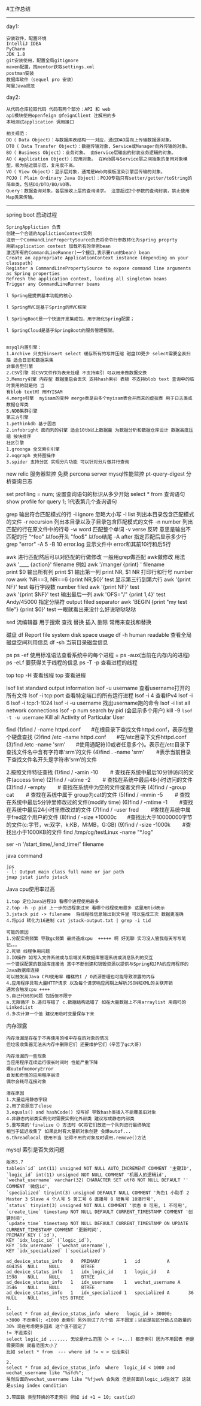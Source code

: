 #工作总结

---------------------------------

day1:

    安装软件，配置环境
    IntelliJ IDEA
    PyCharm
    JDK 1.8
    git安装使用，配置全局gitignore
    maven配置，找mentor获取settings.xml
    postman安装
    数据库软件（sequel pro 安装）
    阿里Java规范
    

day2:

    从代码仓库拉取代码 代码有两个部分：API 和 web
    api模块使用openfeign @feignClient 注解用的多 
    本地测试application 调用接口
    
    相关规范：
    DO（ Data Object）：与数据库表结构一一对应，通过DAO层向上传输数据源对象。
    DTO（ Data Transfer Object）：数据传输对象，Service或Manager向外传输的对象。
    BO（ Business Object）：业务对象。 由Service层输出的封装业务逻辑的对象。
    AO（ Application Object）：应用对象。 在Web层与Service层之间抽象的复用对象模型，极为贴近展示层，复用度不高。
    VO（ View Object）：显示层对象，通常是Web向模板渲染引擎层传输的对象。
    POJO（ Plain Ordinary Java Object）：POJO专指只有setter/getter/toString的简单类，包括DO/DTO/BO/VO等。
    Query：数据查询对象，各层接收上层的查询请求。 注意超过2个参数的查询封装，禁止使用Map类来传输。



----------------------

spring boot 启动过程

    SpringAppliction 负责
    创建一个合适的ApplictionContext实例
    注册一个CommandLinePropertySource负责将命令行参数转化为spring proprty
    刷新application context 加载所有的单例bean
    激活所有的CommandLineRunner(一个接口,表示要run的bean) bean
    Create an appropriate ApplicationContext instance (depending on your classpath)
    Register a CommandLinePropertySource to expose command line arguments as Spring properties
    Refresh the application context, loading all singleton beans
    Trigger any CommandLineRunner beans

    l Spring是提供基本功能的核心
    
    l SpringMVC是基于Spring的MVC框架
    
    l SpringBoot是一个快速开发集成包，用于简化Spring配置；
    
    l SpringCloud是基于SpringBoot的服务管理框架。


    msyql内置引擎：
    1.Archive 只支持insert select 缓存所有的写并压缩 磁盘IO更少 select需要全表扫描 适合日志和数据采集
    非事务型引擎
    2.CSV引擎 将CSV文件作为表来处理 不支持索引 可以用来做数据交换
    3.Memory引擎 内存型 数据重启会丢失 支持hash索引 表锁 不支持blob text 查询中的临时表用的就是他 当
    有blob text时 用MYISAM 
    4.merge引擎  myisam的变种 merge表是由多个myisam表合并而来的虚拟表 用于日志类或数据仓库类
    5.NDB集群引擎
    第三方引擎
    1.pethinkdb 基于固态
    2.infobright 面向列的引擎 适合10tb以上数据量 为数据分析和数据仓库设计 数据高度压缩 按块排序
    社区引擎
    1.groonga 全文索引引擎
    2.oqgraph 支持图操作
    3.spider 支持分区 实现分片功能 可以针对分片做并行查询



new relic 服务器监控 免费 
percona server mysql性能监控
pt-query-digest 分析查询日志

set profiling = num; 设置查询语句的标识从多少开始 
select * from  查询语句
show profile for query 1; 1代表第几个查询语句 


grep 输出符合匹配模式的行
-i ignore 忽略大小写
-l list 列出本目录包含匹配模式的文件
-r recursion 列出本目录以及子目录包含匹配模式的文件
-n number 列出匹配的行在原文件中的行号
-w word  匹配整个单词 
-v verse 反转 意思是输出不匹配的行
"^foo" 以foo开头
"foo$" 以foo结尾
-A after 指定匹配后显示多少行
grep "error" -A 5 -B 10 error.log 显示文件中 error和其前10行和后5行

awk 进行匹配然后可以对匹配的行做修改 一般用grep做匹配 awk做修改
用法 awk '____  {action}' filename
例如
awk '/mange/ {print} ' filename  
print $0 输出所有列
print $1 输出第一列
print NR, $1 NR 打印行和行号 number row
awk ‘NR==3, NR==6 {print NR,$0}’ test 显示第三行到第六行
awk '{print NF}' test 每行字段数 number filed  awk '{print NF}' test  
awk '{print $NF}' test   输出最后一列
awk 'OFS="/" {print $1,$4}' test  Andy/45000 指定分隔符 output filed separator
awk 'BEGIN {print "my test file"} {print $0}' test 一眼就看出来没什么好说哒哒哒哒 

sed 流编辑器 用于搜索 查找 替换 插入 删除 常用来查找和替换



磁盘
df Report file system disk space usage
df -h human readable 查看全局磁盘空间利用信息 
df -sh 当前目录磁盘信息


ps
ps -ef 使用标准语法查看系统中的每个进程 = ps -aux(当前在内存内的进程)
ps -eLf 要获得关于线程的信息
ps -T -p 查看进程的线程


top
top -H 查看线程
top 查看进程


lsof list standard output information 
lsof -u username 查看username打开的所有文件
lsof -i tcp:port 查看特定端口的所有运行进程
lsof -i 4 查看IPv4
lsof -i 6
lsof -i tcp:1-1024 
lsof -i -u username 找出username跑的命令
lsof -i list all network connections
lsof -p num search by pid (会显示多个用户)
kill -9 `lsof -t -u username` Kill all Activity of Particular User

find
(1)find / -name httpd.conf　　#在根目录下查找文件httpd.conf，表示在整个硬盘查找
(2)find /etc -name httpd.conf　　#在/etc目录下文件httpd.conf
(3)find /etc -name 'srm'　　#使用通配符(0或者任意多个)。表示在/etc目录下查找文件名中含有字符串‘srm’的文件
(4)find . -name 'srm' 　　#表示当前目录下查找文件名开头是字符串‘srm’的文件

2.按照文件特征查找
(1)find / -amin -10 　　# 查找在系统中最后10分钟访问的文件(access time)
(2)find / -atime -2　　 # 查找在系统中最后48小时访问的文件
(3)find / -empty 　　# 查找在系统中为空的文件或者文件夹
(4)find / -group cat 　　# 查找在系统中属于 group为cat的文件
(5)find / -mmin -5 　　# 查找在系统中最后5分钟里修改过的文件(modify time)
(6)find / -mtime -1 　　#查找在系统中最后24小时里修改过的文件
(7)find / -user fred 　　#查找在系统中属于fred这个用户的文件
(8)find / -size +10000c　　#查找出大于10000000字节的文件(c:字节，w:双字，k:KB，M:MB，G:GB)
(9)find / -size -1000k 　　#查找出小于1000KB的文件
find /tmp/cg/testLinux -name "*.log"


ser -n '/start_time/,/end_time/' filename



java command

    jps
    - l: Output main class full name or jar path
    jmap jstat jinfo jstack 



Java cpu使用率过高
    
    1.top 定位Java进程ID 看哪个进程使用最多
    2.top -h -p pid 上一步的进程拿过来 看哪个线程使用最多 这里用tid表示
    3.jstack pid -> filename  将线程栈信息输出到文件里 可以生成三次 数据更准确
    4.将pid 转化为16进制 cat jstack-output.txt | grep -i tid

    可能的原因
    1.分配实例频繁 导致gc频繁 最终造成cpu  +++++ 啊 好无聊 实习没人管我每天写写笔记。。。
    2.死锁 线程争用问题 
    3.IO操作 如写入文件系统或与后端关系数据库管理系统或消息队列的交互
    一个错误配置的数据库连接池 其中不断创建和销毁资源以提供与Spring和JPA的应用程序的Java数据库连接
    可以触发高Java CPU使用率 糟糕的I / O资源管理也可能导致泄露的内存
    4.应用程序具有大量HTTP请求 以及每个请求响应周期上解析JSON和XML的关联开销
    通常会触发cpu ++++
    5.自己代码的问题 包括但不限于
    a.无限循环 b.递归写错了 c.数据结构选错了 如在大量数据上不用arraylist 用踏吗的LinkedList
    d.多次计算一个值 建议用临时变量保存下来 


内存泄露

    内存泄漏是存在于不再使用的堆中存在的对象的情况
    但垃圾收集器无法从内存中删除它们 还要维护它们（辛苦了gc大哥)
    
    内存泄漏的一些现象
    当应用程序连续运行很长时间时 性能严重下降
    爆outofmemoryError
    自发和奇怪的应用程序崩溃
    偶尔会耗尽连接对象

    潜在原因
    1.大量运用静态字段
    2.用了资源忘了close
    3.equals() and hashCode() 没写好 导致hash类插入不能覆盖旧对象
    4.非静态内部类实例化时需要实例化外部类 建议写成静态内部类
    5.重写类的'finalize（）方法时 GC将它们放进一个队列进行最终确定
    相当于延迟收集了 如果此时有大量新对象创建 会爆outof...
    6.threadlocal 使用不当 记得不用的对象及时调用.remove()方法



mysql 索引是否失效问题

    版本5.7 
    tablein`id` int(11) unsigned NOT NULL AUTO_INCREMENT COMMENT '主键ID',
    `logic_id` int(11) unsigned NOT NULL COMMENT '机器人的逻辑id',
    `wechat_username` varchar(32) CHARACTER SET utf8 NOT NULL DEFAULT '' COMMENT '微信id',
    `specialized` tinyint(3) unsigned DEFAULT NULL COMMENT '角色1 小助手 2 Master 3 Slave 4 个人号 5 苦工号 6 直播号 8 销售号 10潜行号',
    `status` tinyint(3) unsigned NOT NULL COMMENT '状态 0 可用, 1 不可用',
    `create_time` timestamp NOT NULL DEFAULT CURRENT_TIMESTAMP COMMENT '创建时间',
    `update_time` timestamp NOT NULL DEFAULT CURRENT_TIMESTAMP ON UPDATE CURRENT_TIMESTAMP COMMENT '更新时间',
    PRIMARY KEY (`id`),
    KEY `idx_logic_id` (`logic_id`),
    KEY `idx_username` (`wechat_username`),
    KEY `idx_specialized` (`specialized`)
    
    ad_device_status_info	0	PRIMARY	        1	id	        A	    404356	NULL	NULL		BTREE		
    ad_device_status_info	1	idx_logic_id	1	logic_id	A	    1598	NULL	NULL		BTREE		
    ad_device_status_info	1	idx_username	1	wechat_username	A	3546	NULL	NULL		BTREE		
    ad_device_status_info	1	idx_specialized	1	specialized	A	    36	NULL	NULL	    YES	BTREE		

    1.
    select * from ad_device_status_info  where   logic_id > 30000;
    >3000 不走索引; <1000 走索引 另外测试了几个值 并不固定；以前是按区分数占总数量的30% 现在考虑更多因素 这个值不固定了
    != 不走索引 
    select logic_id ....... 无论是什么范围（> < !=...) 都走索引 因为不用回表 但是需要回表 就看范围大小了
    比如 select * from  --- where id != < > 也走索引 

    2.
	select * from ad_device_status_info  where  logic_id < 1000 and wechat_username like "%sfd%";
    虽然后面的wechat_username like "%fjwe% 会失效 但是前面的logic_id生效了 这就是using index condition
    
    3.带函数 类型转换的不走索引 例如 id +1 = 10; cast(id)
    
     



